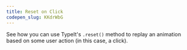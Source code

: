 ```yaml
---
title: Reset on Click
codepen_slug: KKdrWbG
---
```


See how you can use TypeIt's `.reset()` method to replay an animation based on some user action (in this case, a click).
